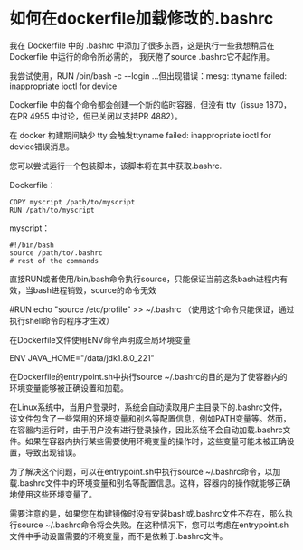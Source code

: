 # 如何在dockerfile加载修改的.bashrc

我在 Dockerfile 中的 .bashrc 中添加了很多东西，这是执行一些我想稍后在 Dockerfile 中运行的命令所必需的，
我厌倦了source .bashrc它不起作用。

我尝试使用，RUN /bin/bash -c --login ...但出现错误：mesg: ttyname failed: inappropriate ioctl for device

Dockerfile 中的每个命令都会创建一个新的临时容器，但没有 tty（issue 1870，在PR 4955 中讨论，但已关闭以支持PR 4882）。

在 docker 构建期间缺少 tty 会触发ttyname failed: inappropriate ioctl for device错误消息。

您可以尝试运行一个包装脚本，该脚本将在其中获取.bashrc.

Dockerfile：
```
COPY myscript /path/to/myscript
RUN /path/to/myscript
```

myscript：

```
#!/bin/bash
source /path/to/.bashrc
# rest of the commands  
```

直接RUN或者使用/bin/bash命令执行source，只能保证当前这条bash进程内有效，当bash进程销毁，source的命令无效

#RUN echo "source /etc/profile" >> ~/.bashrc   （使用这个命令只能保证，通过执行shell命令的程序才生效）

在Dockerfile文件使用ENV命令声明成全局环境变量

ENV JAVA_HOME="/data/jdk1.8.0_221"

在Dockerfile的entrypoint.sh中执行source ~/.bashrc的目的是为了使容器内的环境变量能够被正确设置和加载。

在Linux系统中，当用户登录时，系统会自动读取用户主目录下的.bashrc文件，该文件包含了一些常用的环境变量和别名等配置信息，例如PATH变量等。然而，在容器内运行时，由于用户没有进行登录操作，因此系统不会自动加载.bashrc文件。如果在容器内执行某些需要使用环境变量的操作时，这些变量可能未被正确设置，导致出现错误。

为了解决这个问题，可以在entrypoint.sh中执行source ~/.bashrc命令，以加载.bashrc文件中的环境变量和别名等配置信息。这样，容器内的操作就能够正确地使用这些环境变量了。

需要注意的是，如果您在构建镜像时没有安装bash或.bashrc文件不存在，那么执行source ~/.bashrc命令将会失败。在这种情况下，您可以考虑在entrypoint.sh文件中手动设置需要的环境变量，而不是依赖于.bashrc文件。
